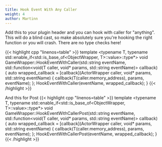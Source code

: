 ```yaml
---
title: Hook Event With Any Caller
weight: 4
author: Martinn
---
```


Add this to your plugin header and you can hook with caller for "anything". This will do a blind cast, so make absolutely sure you're hooking the right function or you will crash. There are no type checks here!

{{< highlight cpp "linenos=table" >}}
template <typename T, typename std::enable_if<std::is_base_of<ObjectWrapper, T>::value>::type*>
void GameWrapper::HookEventWithCaller(std::string eventName,
                                      std::function<void(T caller, void* params, std::string eventName)> callback)
{
    auto wrapped_callback = [callback](ActorWrapper caller, void* params, std::string eventName)
    {
        callback(T(caller.memory_address), params, eventName);
    };
    HookEventWithCaller<ActorWrapper>(eventName, wrapped_callback);
}
{{< /highlight >}}

And this for Post
{{< highlight cpp "linenos=table" >}}
template <typename T, typename std::enable_if<std::is_base_of<ObjectWrapper, T>::value>::type*>
void GameWrapper::HookEventWithCallerPost(std::string eventName,
                                      std::function<void(T caller, void* params, std::string eventName)> callback)
{
    auto wrapped_callback = [callback](ActorWrapper caller, void* params, std::string eventName)
    {
        callback(T(caller.memory_address), params, eventName);
    };
    HookEventWithCallerPost<ActorWrapper>(eventName, wrapped_callback);
}
{{< /highlight >}}